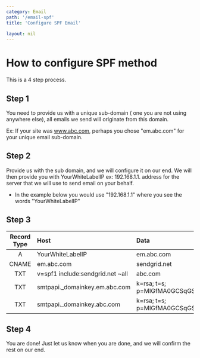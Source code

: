```yaml
---
category: Email
path: '/email-spf'
title: 'Configure SPF Email'

layout: nil
---
```



# How to configure SPF method

This is a 4 step process.

## Step 1
 
You need to provide us with a unique sub-domain ( one you are not using anywhere else), all emails we send will originate from this domain.

Ex:
        If your site was www.abc.com, perhaps you chose "em.abc.com" for your unique email sub-domain. 
     
## Step 2

Provide us with the sub domain, and we will configure it on our end. 
We will then provide you with YourWhiteLabelIP ex: 192.168.1.1. address for the server that we will use to send email on your behalf.

* In the example below you would use "192.168.1.1" where you see the words "YourWhiteLabelIP"

## Step 3
    
| Record Type | Host | Data| 
|:-------:|:--------------|:--------|
|A|YourWhiteLabelIP|em.abc.com|
|CNAME|em.abc.com|sendgrid.net|
|TXT|v=spf1 include:sendgrid.net ~all|abc.com|
|TXT|smtpapi._domainkey.em.abc.com|k=rsa; t=s; p=MIGfMA0GCSqGSIb3DQEBAQUAA4GNADCBiQKBgQDPtW5iwpXVPiH5FzJ7Nrl8USzuY9zqqzjE0D1r04xDN6qwziDnmgcFNNfMewVKN2D1O+2J9N14hRprzByFwfQW76yojh54Xu3uSbQ3JP0A7k8o8GutRF8zbFUA8n0ZH2y0cIEjMliXY4W4LwPA7m4q0ObmvSjhd63O9d8z1XkUBwIDAQAB|
|TXT|smtpapi._domainkey.abc.com|k=rsa; t=s; p=MIGfMA0GCSqGSIb3DQEBAQUAA4GNADCBiQKBgQDPtW5iwpXVPiH5FzJ7Nrl8USzuY9zqqzjE0D1r04xDN6qwziDnmgcFNNfMewVKN2D1O+2J9N14hRprzByFwfQW76yojh54Xu3uSbQ3JP0A7k8o8GutRF8zbFUA8n0ZH2y0cIEjMliXY4W4LwPA7m4q0ObmvSjhd63O9d8z1XkUBwIDAQAB|

## Step 4

You are done!
Just let us know when you are done, and we will confirm the rest on our end.